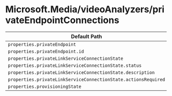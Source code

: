 # Microsoft.Media/videoAnalyzers/privateEndpointConnections

| Default Path | Alias |
|---|---|
| `properties.privateEndpoint` | `Microsoft.Media/videoAnalyzers/privateEndpointConnections/privateEndpoint` |
| `properties.privateEndpoint.id` | `Microsoft.Media/videoAnalyzers/privateEndpointConnections/privateEndpoint.id` |
| `properties.privateLinkServiceConnectionState` | `Microsoft.Media/videoAnalyzers/privateEndpointConnections/privateLinkServiceConnectionState` |
| `properties.privateLinkServiceConnectionState.status` | `Microsoft.Media/videoAnalyzers/privateEndpointConnections/privateLinkServiceConnectionState.status` |
| `properties.privateLinkServiceConnectionState.description` | `Microsoft.Media/videoAnalyzers/privateEndpointConnections/privateLinkServiceConnectionState.description` |
| `properties.privateLinkServiceConnectionState.actionsRequired` | `Microsoft.Media/videoAnalyzers/privateEndpointConnections/privateLinkServiceConnectionState.actionsRequired` |
| `properties.provisioningState` | `Microsoft.Media/videoAnalyzers/privateEndpointConnections/provisioningState` |

